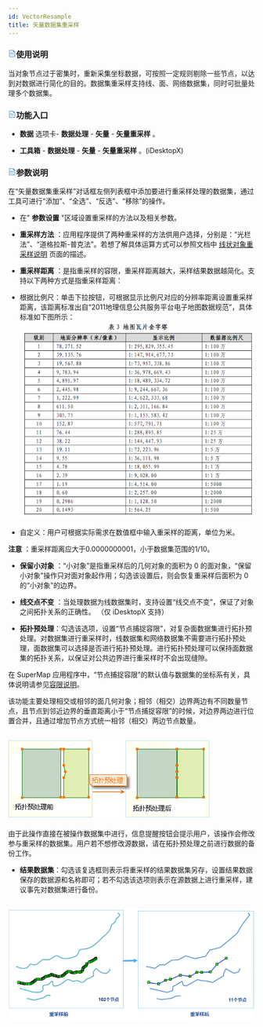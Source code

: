 ```yaml
---
id: VectorResample
title: 矢量数据集重采样  
---  
```

### ![](../../img/read.gif)使用说明




当对象节点过于密集时，重新采集坐标数据，可按照一定规则剔除一些节点，以达到对数据进行简化的目的。数据集重采样支持线、面、网络数据集，同时可批量处理多个数据集。



### ![](../../img/read.gif)功能入口



* **数据** 选项卡- **数据处理** - **矢量** - **矢量重采样** 。

* **工具箱** - **数据处理** - **矢量** - **矢量重采样** 。(iDesktopX)

### ![](../../img/read.gif)参数说明



在“矢量数据集重采样”对话框左侧列表框中添加要进行重采样处理的数据集，通过工具可进行“添加”、“全选”、“反选”、“移除”的操作。



* 在" **参数设置** "区域设置重采样的方法以及相关参数。

* **重采样方法** ：应用程序提供了两种重采样的方法供用户选择，分别是：“光栏法”、“道格拉斯-普克法”。若想了解具体运算方式可以参照文档中
[线状对象重采样说明](../Objects/EditObjects/ReSampleIntro) 页面的描述。

* **重采样距离** ：是指重采样的容限，重采样距离越大，采样结果数据越简化。支持以下两种方式是指重采样距离：

* 根据比例尺：单击下拉按钮，可根据显示比例尺对应的分辨率距离设置重采样距离，该距离标准出自“2011地理信息公共服务平台电子地图数据规范”，具体标准如下图所示：
![](img/Specification.png)  

* 自定义：用户可根据实际需求在数值框中输入重采样的距离，单位为米。



**注意** ：重采样距离应大于0.0000000001，小于数据集范围的1/10。



* **保留小对象** ：“小对象”是指重采样后的几何对象的面积为 0
的面对象，“保留小对象”操作只对面对象起作用；勾选该设置后，则会恢复重采样后面积为 0 的“小对象”的边界。

* **线交点不变** ：当处理数据为线数据集时，支持设置“线交点不变”，保证了对象之间拓扑关系的正确性。 （仅 iDesktopX 支持）

* **拓扑预处理**：勾选该选项，设置“节点捕捉容限”，对复杂面数据集进行拓扑预处理。对数据集进行重采样时，线数据集和网络数据集不需要进行拓扑预处理，面数据集可以选择是否进行拓扑预处理。进行拓扑预处理可以保持面数据集的拓扑关系，以保证对公共边界进行重采样时不会出现缝隙。



在 SuperMap 应用程序中，“节点捕捉容限”的默认值与数据集的坐标系有关，具体说明请参见[容限说明](../Tolerance)。




该功能主要处理相交或相邻的面几何对象；相邻（相交）边界两边有不同数量节点，且节点到邻近边界的垂直距离小于“节点捕捉容限”的时候，对边界两边进行位置合并，且通过增加节点方式统一相邻（相交）两边节点数量。



![](img/nodesnap_ch.png)  
---  

由于此操作直接在被操作数据集中进行，信息提醒按钮会提示用户，该操作会修改参与重采样的数据集。用户若不想修改源数据，请在拓扑预处理之前进行数据的备份工作。



* **结果数据集**：勾选该复选框则表示将重采样的结果数据集另存，设置结果数据保存的数据源和名称即可；若不勾选该选项则表示在源数据上进行重采样，建议事先对数据集进行备份。

![](img/VectorResample.png)  
---  



